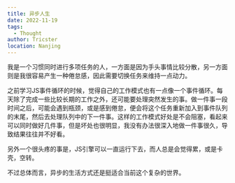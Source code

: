 ```yaml
---
title: 异步人生
date: 2022-11-19
tags:
  - Thought
author: Tricster
location: Nanjing
---
```


我是一个习惯同时进行多项任务的人，一方面是因为手头事情比较分散，另一方面则是我很容易产生一种倦怠感，因此需要切换任务来维持一点动力。

之前学习JS事件循环的时候，觉得自己的工作模式也有一点像一个事件循环。每天除了完成一些比较长期的工作之外，还可能要处理突然发生的事。做一件事一段时间之后，可能会遇到瓶颈，或是感到倦怠，便会将这个任务重新加入到事件队列的末尾，然后去处理队列中的下一件事。这样的工作模式好处是不会阻塞，看起来可以同时做好几件事，但是坏处也很明显，我没有办法很深入地做一件事很久，导致结果往往并不好看。

另外一个很头疼的事是，JS引擎可以一直运行下去，而人总是会觉得累，或是卡壳，空转。

不过总体而言，异步的生活方式还是挺适合当前这个复杂的世界。